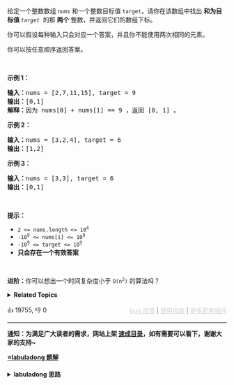 <p>给定一个整数数组 <code>nums</code>&nbsp;和一个整数目标值 <code>target</code>，请你在该数组中找出 <strong>和为目标值 </strong><em><code>target</code></em>&nbsp; 的那&nbsp;<strong>两个</strong>&nbsp;整数，并返回它们的数组下标。</p>

<p>你可以假设每种输入只会对应一个答案，并且你不能使用两次相同的元素。</p>

<p>你可以按任意顺序返回答案。</p>

<p>&nbsp;</p>

<p><strong class="example">示例 1：</strong></p>

<pre>
<strong>输入：</strong>nums = [2,7,11,15], target = 9
<strong>输出：</strong>[0,1]
<strong>解释：</strong>因为 nums[0] + nums[1] == 9 ，返回 [0, 1] 。
</pre>

<p><strong class="example">示例 2：</strong></p>

<pre>
<strong>输入：</strong>nums = [3,2,4], target = 6
<strong>输出：</strong>[1,2]
</pre>

<p><strong class="example">示例 3：</strong></p>

<pre>
<strong>输入：</strong>nums = [3,3], target = 6
<strong>输出：</strong>[0,1]
</pre>

<p>&nbsp;</p>

<p><strong>提示：</strong></p>

<ul> 
 <li><code>2 &lt;= nums.length &lt;= 10<sup>4</sup></code></li> 
 <li><code>-10<sup>9</sup> &lt;= nums[i] &lt;= 10<sup>9</sup></code></li> 
 <li><code>-10<sup>9</sup> &lt;= target &lt;= 10<sup>9</sup></code></li> 
 <li><strong>只会存在一个有效答案</strong></li> 
</ul>

<p>&nbsp;</p>

<p><strong>进阶：</strong>你可以想出一个时间复杂度小于 <code>O(n<sup>2</sup>)</code> 的算法吗？</p>

<details><summary><strong>Related Topics</strong></summary>数组 | 哈希表</details><br>

<div>👍 19755, 👎 0<span style='float: right;'><span style='color: gray;'><a href='https://github.com/labuladong/fucking-algorithm/issues' target='_blank' style='color: lightgray;text-decoration: underline;'>bug 反馈</a> | <a href='https://labuladong.online/algo/fname.html?fname=jb插件简介' target='_blank' style='color: lightgray;text-decoration: underline;'>使用指南</a> | <a href='https://labuladong.online/algo/' target='_blank' style='color: lightgray;text-decoration: underline;'>更多配套插件</a></span></span></div>

<div id="labuladong"><hr>

**通知：为满足广大读者的需求，网站上架 [速成目录](https://labuladong.online/algo/intro/quick-learning-plan/)，如有需要可以看下，谢谢大家的支持~**



<p><strong><a href="https://labuladong.online/algo/practice-in-action/nsum/" target="_blank">⭐️labuladong 题解</a></strong></p>
<details><summary><strong>labuladong 思路</strong></summary>


<div id="labuladong_solution_zh">

## 基本思路

大家都喜欢幽默的人，如果你想调侃自己经常拖延，可以这样调侃下自己（手动狗头）：

背单词背了半年还是 abandon, abandon，刷题刷了半年还是 two sum, two sum...

言归正传，这道题不难，但由于它是 LeetCode 第一题，所以名气比较大，解决这道题也可以有多种思路，我这里说两种最常见的思路。

第一种思路就是靠排序，把 `nums` 排序之后就可以用 [数组双指针技巧汇总](https://labuladong.online/algo/essential-technique/array-two-pointers-summary/) 中讲到的左右指针来求出和为 `target` 的两个数。

不过因为题目要求我们返回元素的索引，而排序会破坏元素的原始索引，所以要记录值和原始索引的映射。

进一步，如果题目拓展延伸一下，让你求三数之和、四数之和，你依然可以用双指针技巧，我在 [一个函数秒杀 nSum 问题](https://labuladong.online/algo/practice-in-action/nsum/) 中写一个函数来解决所有 N 数之和问题。

第二种思路是用哈希表辅助判断。对于一个元素 `nums[i]`，你想知道有没有另一个元素 `nums[j]` 的值为 `target - nums[i]`，这很简单，我们用一个哈希表记录每个元素的值到索引的映射，这样就能快速判断数组中是否有一个值为 `target - nums[i]` 的元素了。

简单说，数组其实可以理解为一个「索引 -> 值」的哈希表映射，而我们又建立一个「值 -> 索引」的映射即可完成此题。

**详细题解**：
  - [一个方法团灭 nSum 问题](https://labuladong.online/algo/practice-in-action/nsum/)
  - [【练习】哈希表更多习题](https://labuladong.online/algo/problem-set/hash-table/)

</div>





<div id="solution">

## 解法代码



<div class="tab-panel"><div class="tab-nav">
<button data-tab-item="cpp" class="tab-nav-button btn " data-tab-group="default" onclick="switchTab(this)">cpp🤖</button>

<button data-tab-item="python" class="tab-nav-button btn " data-tab-group="default" onclick="switchTab(this)">python🤖</button>

<button data-tab-item="java" class="tab-nav-button btn active" data-tab-group="default" onclick="switchTab(this)">java🟢</button>

<button data-tab-item="go" class="tab-nav-button btn " data-tab-group="default" onclick="switchTab(this)">go🤖</button>

<button data-tab-item="javascript" class="tab-nav-button btn " data-tab-group="default" onclick="switchTab(this)">javascript🤖</button>
</div><div class="tab-content">
<div data-tab-item="cpp" class="tab-item " data-tab-group="default"><div class="highlight">

```cpp
// 注意：cpp 代码由 chatGPT🤖 根据我的 java 代码翻译。
// 本代码的正确性已通过力扣验证，如有疑问，可以对照 java 代码查看。

class Solution {
public:
    vector<int> twoSum(vector<int>& nums, int target) {
        // 维护 val -> index 的映射
        unordered_map<int, int> valToIndex;
        for (int i = 0; i < nums.size(); i++) {
            // 查表，看看是否有能和 nums[i] 凑出 target 的元素
            int need = target - nums[i];
            if (valToIndex.find(need) != valToIndex.end()) {
                return {valToIndex[need], i};
            }
            // 存入 val -> index 的映射
            valToIndex[nums[i]] = i;
        }
        return {};
    }
};
```

</div></div>

<div data-tab-item="python" class="tab-item " data-tab-group="default"><div class="highlight">

```python
# 注意：python 代码由 chatGPT🤖 根据我的 java 代码翻译。
# 本代码的正确性已通过力扣验证，如有疑问，可以对照 java 代码查看。

class Solution:
    def twoSum(self, nums: List[int], target: int) -> List[int]:
        # 维护 val -> index 的映射
        val_to_index = {}
        for i in range(len(nums)):
            # 查表，看看是否有能和 nums[i] 凑出 target 的元素
            need = target - nums[i]
            if need in val_to_index:
                return [val_to_index[need], i]
            # 存入 val -> index 的映射
            val_to_index[nums[i]] = i
        return []
```

</div></div>

<div data-tab-item="java" class="tab-item active" data-tab-group="default"><div class="highlight">

```java
class Solution {
    public int[] twoSum(int[] nums, int target) {
        // 维护 val -> index 的映射
        HashMap<Integer, Integer> valToIndex = new HashMap<>();
        for (int i = 0; i < nums.length; i++) {
            // 查表，看看是否有能和 nums[i] 凑出 target 的元素
            int need = target - nums[i];
            if (valToIndex.containsKey(need)) {
                return new int[]{valToIndex.get(need), i};
            }
            // 存入 val -> index 的映射
            valToIndex.put(nums[i], i);
        }
        return null;
    }
}
```

</div></div>

<div data-tab-item="go" class="tab-item " data-tab-group="default"><div class="highlight">

```go
// 注意：go 代码由 chatGPT🤖 根据我的 java 代码翻译。
// 本代码的正确性已通过力扣验证，如有疑问，可以对照 java 代码查看。

func twoSum(nums []int, target int) []int {
    // 维护 val -> index 的映射
    valToIndex := make(map[int]int)
    for i, num := range nums {
        // 查表，看看是否有能和 nums[i] 凑出 target 的元素
        need := target - num
        if j, ok := valToIndex[need]; ok {
            return []int{j, i}
        }
        // 存入 val -> index 的映射
        valToIndex[num] = i
    }
    return nil
}
```

</div></div>

<div data-tab-item="javascript" class="tab-item " data-tab-group="default"><div class="highlight">

```javascript
// 注意：javascript 代码由 chatGPT🤖 根据我的 java 代码翻译。
// 本代码的正确性已通过力扣验证，如有疑问，可以对照 java 代码查看。

var twoSum = function(nums, target) {
    // 维护 val -> index 的映射
    let valToIndex = new Map();
    for (let i = 0; i < nums.length; i++) {
        // 查表，看看是否有能和 nums[i] 凑出 target 的元素
        let need = target - nums[i];
        if (valToIndex.has(need)) {
            return [valToIndex.get(need), i];
        }
        // 存入 val -> index 的映射
        valToIndex.set(nums[i], i);
    }
    return null;
};
```

</div></div>
</div></div>

<hr /><details open hint-container details><summary style="font-size: medium"><strong>🥳🥳 算法可视化 🥳🥳</strong></summary><div id="data_two-sum"  category="leetcode" ></div><div class="resizable aspect-ratio-container" style="height: 100%;">
<div id="iframe_two-sum"></div></div>
</details><hr /><br />

</div>
</details>
</div>


